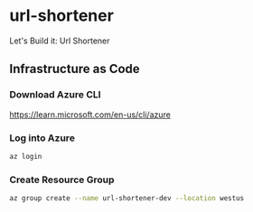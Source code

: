 # url-shortener
Let's Build it: Url Shortener

## Infrastructure as Code

### Download Azure CLI
https://learn.microsoft.com/en-us/cli/azure

### Log into Azure
```bash
az login
```

### Create Resource Group
```bash
az group create --name url-shortener-dev --location westus
```
